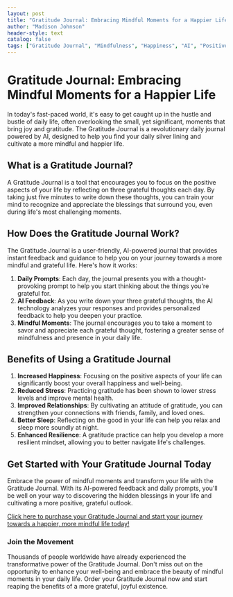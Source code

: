 ```yaml
---
layout: post
title: "Gratitude Journal: Embracing Mindful Moments for a Happier Life"
author: "Madison Johnson"
header-style: text
catalog: false
tags: ["Gratitude Journal", "Mindfulness", "Happiness", "AI", "Positive Thinking"]
---
```


# Gratitude Journal: Embracing Mindful Moments for a Happier Life

In today's fast-paced world, it's easy to get caught up in the hustle and bustle of daily life, often overlooking the small, yet significant, moments that bring joy and gratitude. The Gratitude Journal is a revolutionary daily journal powered by AI, designed to help you find your daily silver lining and cultivate a more mindful and happier life.

## What is a Gratitude Journal?

A Gratitude Journal is a tool that encourages you to focus on the positive aspects of your life by reflecting on three grateful thoughts each day. By taking just five minutes to write down these thoughts, you can train your mind to recognize and appreciate the blessings that surround you, even during life's most challenging moments.

## How Does the Gratitude Journal Work?

The Gratitude Journal is a user-friendly, AI-powered journal that provides instant feedback and guidance to help you on your journey towards a more mindful and grateful life. Here's how it works:

1. **Daily Prompts**: Each day, the journal presents you with a thought-provoking prompt to help you start thinking about the things you're grateful for.
2. **AI Feedback**: As you write down your three grateful thoughts, the AI technology analyzes your responses and provides personalized feedback to help you deepen your practice.
3. **Mindful Moments**: The journal encourages you to take a moment to savor and appreciate each grateful thought, fostering a greater sense of mindfulness and presence in your daily life.

## Benefits of Using a Gratitude Journal

1. **Increased Happiness**: Focusing on the positive aspects of your life can significantly boost your overall happiness and well-being.
2. **Reduced Stress**: Practicing gratitude has been shown to lower stress levels and improve mental health.
3. **Improved Relationships**: By cultivating an attitude of gratitude, you can strengthen your connections with friends, family, and loved ones.
4. **Better Sleep**: Reflecting on the good in your life can help you relax and sleep more soundly at night.
5. **Enhanced Resilience**: A gratitude practice can help you develop a more resilient mindset, allowing you to better navigate life's challenges.

## Get Started with Your Gratitude Journal Today

Embrace the power of mindful moments and transform your life with the Gratitude Journal. With its AI-powered feedback and daily prompts, you'll be well on your way to discovering the hidden blessings in your life and cultivating a more positive, grateful outlook.

[Click here to purchase your Gratitude Journal and start your journey towards a happier, more mindful life today!](https://www.example.com/product/gratitude-journal)

### Join the Movement

Thousands of people worldwide have already experienced the transformative power of the Gratitude Journal. Don't miss out on the opportunity to enhance your well-being and embrace the beauty of mindful moments in your daily life. Order your Gratitude Journal now and start reaping the benefits of a more grateful, joyful existence.